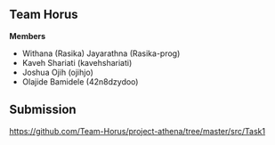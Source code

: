 ## Team Horus
**Members**
* Withana (Rasika) Jayarathna (Rasika-prog)
* Kaveh Shariati (kavehshariati)
* Joshua Ojih (ojihjo)
* Olajide Bamidele (42n8dzydoo)

## Submission
https://github.com/Team-Horus/project-athena/tree/master/src/Task1